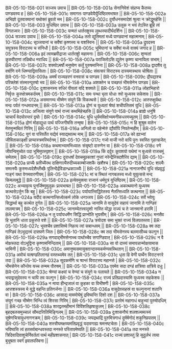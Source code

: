 BR-05-10-158-001  	सञ्जय उवाच ||
BR-05-10-158-001a	सेनानिवेशं संप्राप्य कैतव्यः पाण्डवस्य ह |
BR-05-10-158-001c	समागतः पाण्डवेयैर्युधिष्ठिरमभाषत ||
BR-05-10-158-002a	अभिज्ञो दूतवाक्यानां यथोक्तं ब्रुवतो मम |
BR-05-10-158-002c	दुर्योधनसमादेशं श्रुत्वा न क्रोद्धुमर्हसि ||
BR-05-10-158-003  	युधिष्ठिर उवाच ||
BR-05-10-158-003a	उलूक न भयं तेऽस्ति ब्रूहि त्वं विगतज्वरः |
BR-05-10-158-003c	यन्मतं धार्तराष्ट्रस्य लुब्धस्यादीर्घदर्शिनः ||
BR-05-10-158-004  	सञ्जय उवाच ||
BR-05-10-158-004a	ततो द्युतिमतां मध्ये पाण्डवानां महात्मनाम् |
BR-05-10-158-004c	सृञ्जयानां च सर्वेषां कृष्णस्य च यशस्विनः ||
BR-05-10-158-005a	द्रुपदस्य सपुत्रस्य विराटस्य च संनिधौ |
BR-05-10-158-005c	भूमिपानां च सर्वेषां मध्ये वाक्यं जगाद ह ||
BR-05-10-158-006a	इदं त्वामब्रवीद्राजा धार्तराष्ट्रो महामनाः |
BR-05-10-158-006c	शृण्वतां कुरुवीराणां तन्निबोध नराधिप ||
BR-05-10-158-007a	पराजितोऽसि द्यूतेन कृष्णा चानायिता सभाम् |
BR-05-10-158-007c	शक्योऽमर्षो मनुष्येण कर्तुं पुरुषमानिना ||
BR-05-10-158-008a	द्वादशैव तु वर्षाणि वने धिष्ण्याद्विवासिताः |
BR-05-10-158-008c	संवत्सरं विराटस्य दास्यमास्थाय चोषिताः ||
BR-05-10-158-009a	अमर्षं राज्यहरणं वनवासं च पाण्डव |
BR-05-10-158-009c	द्रौपद्याश्च परिक्लेशं संस्मरन्पुरुषो भव ||
BR-05-10-158-010a	अशक्तेन च यच्छप्तं भीमसेनेन पाण्डव |
BR-05-10-158-010c	दुःशासनस्य रुधिरं पीयतां यदि शक्यते ||
BR-05-10-158-011a	लोहाभिहारो निर्वृत्तः कुरुक्षेत्रमकर्दमम् |
BR-05-10-158-011c	समः पन्था भृता योधाः श्वो युध्यस्व सकेशवः ||
BR-05-10-158-012a	असमागम्य भीष्मेण संयुगे किं विकत्थसे |
BR-05-10-158-012c	आरुरुक्षुर्यथा मन्दः पर्वतं गन्धमादनम् ||
BR-05-10-158-013a	द्रोणं च युध्यतां श्रेष्ठं शचीपतिसमं युधि |
BR-05-10-158-013c	अजित्वा संयुगे पार्थ राज्यं कथमिहेच्छसि ||
BR-05-10-158-014a	ब्राह्मे धनुषि चाचार्यं वेदयोरन्तरं द्वयोः |
BR-05-10-158-014c	युधि धुर्यमविक्षोभ्यमनीकधरमच्युतम् ||
BR-05-10-158-015a	द्रोणं मोहाद्युधा पार्थ यज्जिगीषसि तन्मृषा |
BR-05-10-158-015c	न हि शुश्रुम वातेन मेरुमुन्मथितं गिरिम् ||
BR-05-10-158-016a	अनिलो वा वहेन्मेरुं द्यौर्वापि निपतेन्महीम् |
BR-05-10-158-016c	युगं वा परिवर्तेत यद्येवं स्याद्यथात्थ माम् ||
BR-05-10-158-017a	को ह्याभ्यां जीविताकाङ्क्षी प्राप्यास्त्रमरिमर्दनम् |
BR-05-10-158-017c	गजो वाजी नरो वापि पुनः स्वस्ति गृहान्व्रजेत् ||
BR-05-10-158-018a	कथमाभ्यामभिध्यातः संसृष्टो दारुणेन वा |
BR-05-10-158-018c	रणे जीवन्विमुच्येत पदा भूमिमुपस्पृशन् ||
BR-05-10-158-019a	किं दर्दुरः कूपशयो यथेमां न बुध्यसे राजचमूं समेताम् |
BR-05-10-158-019c	दुराधर्षां देवचमूप्रकाशां गुप्तां नरेन्द्रैस्त्रिदशैरिव द्याम् ||
BR-05-10-158-020a	प्राच्यैः प्रतीच्यैरथ दाक्षिणात्यैरुदीच्यकाम्बोजशकैः खशैश्च |
BR-05-10-158-020c	शाल्वैः समत्स्यैः कुरुमध्यदेशैर्म्लेच्छैः पुलिन्दैर्द्रविडान्ध्रकाञ्च्यैः ||
BR-05-10-158-021a	नानाजनौघं युधि संप्रवृद्धं गाङ्गं यथा वेगमवारणीयम् |
BR-05-10-158-021c	मां च स्थितं नागबलस्य मध्ये युयुत्ससे मन्द किमल्पबुद्धे ||
BR-05-10-158-022a	इत्येवमुक्त्वा राजानं धर्मपुत्रं युधिष्ठिरम् |
BR-05-10-158-022c	अभ्यावृत्य पुनर्जिष्णुमुलूकः प्रत्यभाषत ||
BR-05-10-158-023a	अकत्थमानो युध्यस्व कत्थसेऽर्जुन किं बहु |
BR-05-10-158-023c	पर्यायात्सिद्धिरेतस्य नैतत्सिध्यति कत्थनात् ||
BR-05-10-158-024a	यदीदं कत्थनात्सिध्येत्कर्म लोके धनञ्जय |
BR-05-10-158-024c	सर्वे भवेयुः सिद्धार्था बहु कत्थेत दुर्गतः ||
BR-05-10-158-025a	जानामि ते वासुदेवं सहायं जानामि ते गाण्डिवं तालमात्रम् |
BR-05-10-158-025c	जानाम्येतत्त्वादृशो नास्ति योद्धा राज्यं च ते जानमानो हरामि ||
BR-05-10-158-026a	न तु पर्यायधर्मेण सिद्धिं प्राप्नोति भूयसीम् |
BR-05-10-158-026c	मनसैव हि भूतानि धाता प्रकुरुते वशे ||
BR-05-10-158-027a	त्रयोदश समा भुक्तं राज्यं विलपतस्तव |
BR-05-10-158-027c	भूयश्चैव प्रशासिष्ये निहत्य त्वां सबान्धवम् ||
BR-05-10-158-028a	क्व तदा गाण्डिवं तेऽभूद्यत्त्वं दासपणे जितः |
BR-05-10-158-028c	क्व तदा भीमसेनस्य बलमासीच्च फल्गुन ||
BR-05-10-158-029a	सगदाद्भीमसेनाच्च पार्थाच्चैव सगाण्डिवात् |
BR-05-10-158-029c	न वै मोक्षस्तदा वोऽभूद्विना कृष्णामनिन्दिताम् ||
BR-05-10-158-030a	सा वो दास्यं समापन्नान्मोक्षयामास भामिनी |
BR-05-10-158-030c	अमानुष्यसमायुक्तान्दास्यकर्मण्यवस्थितान् ||
BR-05-10-158-031a	अवोचं यत्षण्ढतिलानहं वस्तथ्यमेव तत् |
BR-05-10-158-031c	धृता हि वेणी पार्थेन विराटनगरे तदा ||
BR-05-10-158-032a	सूदकर्मणि च श्रान्तं विराटस्य महानसे |
BR-05-10-158-032c	भीमसेनेन कौन्तेय यच्च तन्मम पौरुषम् ||
BR-05-10-158-033a	एवमेव सदा दण्डं क्षत्रियाः क्षत्रिये दधुः |
BR-05-10-158-033c	श्रेण्यां कक्ष्यां च वेण्यां च संयुगे यः पलायते ||
BR-05-10-158-034a	न भयाद्वासुदेवस्य न चापि तव फल्गुन |
BR-05-10-158-034c	राज्यं प्रतिप्रदास्यामि युध्यस्व सहकेशवः ||
BR-05-10-158-035a	न माया हीन्द्रजालं वा कुहका वा विभीषणी |
BR-05-10-158-035c	आत्तशस्त्रस्य मे युद्धे वहन्ति प्रतिगर्जनाः ||
BR-05-10-158-036a	वासुदेवसहस्रं वा फल्गुनानां शतानि वा |
BR-05-10-158-036c	आसाद्य माममोघेषुं द्रविष्यन्ति दिशो दश ||
BR-05-10-158-037a	संयुगं गच्छ भीष्मेण भिन्धि त्वं शिरसा गिरिम् |
BR-05-10-158-037c	प्रतरेमं महागाधं बाहुभ्यां पुरुषोदधिम् ||
BR-05-10-158-038a	शारद्वतमहीमानं विविंशतिझषाकुलम् |
BR-05-10-158-038c	बृहद्बलसमुच्चालं सौमदत्तितिमिङ्गिलम् ||
BR-05-10-158-039a	दुःशासनौघं शलशल्यमत्स्यं सुषेणचित्रायुधनागनक्रम् |
BR-05-10-158-039c	जयद्रथाद्रिं पुरुमित्रगाधं दुर्मर्षणोदं शकुनिप्रपातम् ||
BR-05-10-158-040a	शस्त्रौघमक्षय्यमतिप्रवृद्धं यदावगाह्य श्रमनष्टचेताः |
BR-05-10-158-040c	भविष्यसि त्वं हतसर्वबान्धवस्तदा मनस्ते परितापमेष्यति ||
BR-05-10-158-041a	तदा मनस्ते त्रिदिवादिवाशुचेर्निवर्ततां पार्थ महीप्रशासनात् |
BR-05-10-158-041c	राज्यं प्रशास्तुं हि सुदुर्लभं त्वया बुभूषता स्वर्ग इवातपस्विना ||
